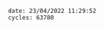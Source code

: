 

                date: 23/04/2022 11:29:52
                cycles: 63780

                         